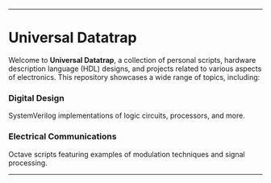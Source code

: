 
---

# **Universal Datatrap**

Welcome to **Universal Datatrap**, a collection of personal scripts, hardware description language (HDL) designs, and projects related to various aspects of electronics. This repository showcases a wide range of topics, including:

###  **Digital Design**  
SystemVerilog implementations of logic circuits, processors, and more.

###  **Electrical Communications**  
Octave scripts featuring examples of modulation techniques and signal processing.

---


